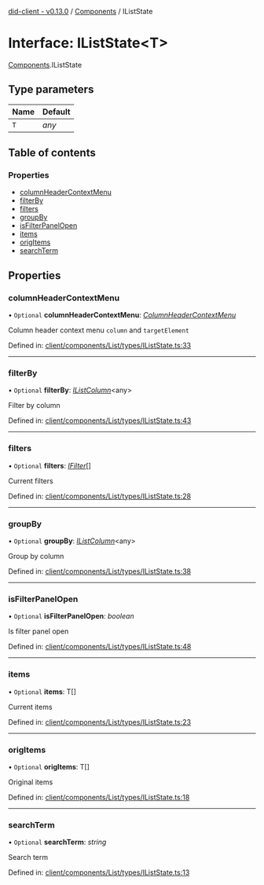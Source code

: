 [did-client - v0.13.0](../README.md) / [Components](../modules/components.md) / IListState

# Interface: IListState<T\>

[Components](../modules/components.md).IListState

## Type parameters

Name | Default |
:------ | :------ |
`T` | *any* |

## Table of contents

### Properties

- [columnHeaderContextMenu](components.iliststate.md#columnheadercontextmenu)
- [filterBy](components.iliststate.md#filterby)
- [filters](components.iliststate.md#filters)
- [groupBy](components.iliststate.md#groupby)
- [isFilterPanelOpen](components.iliststate.md#isfilterpanelopen)
- [items](components.iliststate.md#items)
- [origItems](components.iliststate.md#origitems)
- [searchTerm](components.iliststate.md#searchterm)

## Properties

### columnHeaderContextMenu

• `Optional` **columnHeaderContextMenu**: [*ColumnHeaderContextMenu*](../modules/components.md#columnheadercontextmenu)

Column header context menu `column` and `targetElement`

Defined in: [client/components/List/types/IListState.ts:33](https://github.com/Puzzlepart/did/blob/dev/client/components/List/types/IListState.ts#L33)

___

### filterBy

• `Optional` **filterBy**: [*IListColumn*](components.ilistcolumn.md)<any\>

Filter by column

Defined in: [client/components/List/types/IListState.ts:43](https://github.com/Puzzlepart/did/blob/dev/client/components/List/types/IListState.ts#L43)

___

### filters

• `Optional` **filters**: [*IFilter*](components.ifilter.md)[]

Current filters

Defined in: [client/components/List/types/IListState.ts:28](https://github.com/Puzzlepart/did/blob/dev/client/components/List/types/IListState.ts#L28)

___

### groupBy

• `Optional` **groupBy**: [*IListColumn*](components.ilistcolumn.md)<any\>

Group by column

Defined in: [client/components/List/types/IListState.ts:38](https://github.com/Puzzlepart/did/blob/dev/client/components/List/types/IListState.ts#L38)

___

### isFilterPanelOpen

• `Optional` **isFilterPanelOpen**: *boolean*

Is filter panel open

Defined in: [client/components/List/types/IListState.ts:48](https://github.com/Puzzlepart/did/blob/dev/client/components/List/types/IListState.ts#L48)

___

### items

• `Optional` **items**: T[]

Current items

Defined in: [client/components/List/types/IListState.ts:23](https://github.com/Puzzlepart/did/blob/dev/client/components/List/types/IListState.ts#L23)

___

### origItems

• `Optional` **origItems**: T[]

Original items

Defined in: [client/components/List/types/IListState.ts:18](https://github.com/Puzzlepart/did/blob/dev/client/components/List/types/IListState.ts#L18)

___

### searchTerm

• `Optional` **searchTerm**: *string*

Search term

Defined in: [client/components/List/types/IListState.ts:13](https://github.com/Puzzlepart/did/blob/dev/client/components/List/types/IListState.ts#L13)
